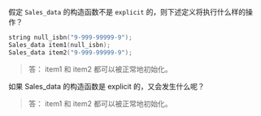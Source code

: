 假定 `Sales_data` 的构造函数不是 `explicit` 的，则下述定义将执行什么样的操作？

```c
string null_isbn("9-999-99999-9");
Sales_data item1(null_isbn);
Sales_data item2("9-999-99999-9");
```

> 答： item1 和 item2 都可以被正常地初始化。

如果 Sales_data 的构造函数是 explicit 的，又会发生什么呢？

> 答： item1 和 item2 都可以被正常地初始化。

